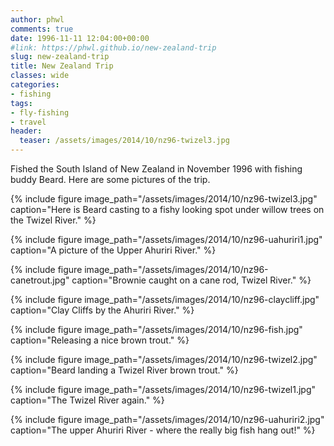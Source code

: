 ```yaml
---
author: phwl
comments: true
date: 1996-11-11 12:04:00+00:00
#link: https://phwl.github.io/new-zealand-trip
slug: new-zealand-trip
title: New Zealand Trip
classes: wide
categories:
- fishing
tags:
- fly-fishing
- travel
header:
  teaser: /assets/images/2014/10/nz96-twizel3.jpg
---
```


Fished the South Island of New Zealand in November 1996 with fishing buddy Beard. Here are some pictures of the trip.

{% include figure image_path="/assets/images/2014/10/nz96-twizel3.jpg" caption="Here is Beard casting to a fishy looking spot under willow trees on the Twizel River." %}

<!-- more -->

{% include figure image_path="/assets/images/2014/10/nz96-uahuriri1.jpg" caption="A picture of the Upper Ahuriri River." %}

{% include figure image_path="/assets/images/2014/10/nz96-canetrout.jpg" caption="Brownie caught on a cane rod, Twizel River." %}

{% include figure image_path="/assets/images/2014/10/nz96-claycliff.jpg" caption="Clay Cliffs by the Ahuriri River." %}

{% include figure image_path="/assets/images/2014/10/nz96-fish.jpg" caption="Releasing a nice brown trout." %}

{% include figure image_path="/assets/images/2014/10/nz96-twizel2.jpg" caption="Beard landing a Twizel River brown trout." %}

{% include figure image_path="/assets/images/2014/10/nz96-twizel1.jpg" caption="The Twizel River again." %}

{% include figure image_path="/assets/images/2014/10/nz96-uahuriri2.jpg" caption="The upper Ahuriri River - where the really big fish hang out!" %}


